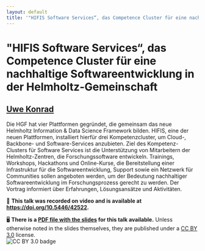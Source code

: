 ```yaml
---
layout: default
title: '"HIFIS Software Services“, das Competence Cluster für eine nachhaltige Softwareentwicklung in der Helmholtz-Gemeinschaft'
---
```


# "HIFIS Software Services“, das Competence Cluster für eine nachhaltige Softwareentwicklung in der Helmholtz-Gemeinschaft

## [Uwe Konrad](../../speaker/EF7H3S/)

Die HGF hat vier Plattformen gegründet, die gemeinsam das neue Helmholtz Information & Data Science Framework bilden. HIFIS, eine der neuen Plattformen, installiert hierfür drei Kompetenzcluster, um Cloud-, Backbone- und Software-Services anzubieten. Ziel des Kompetenz-Clusters für Software Services ist die Unterstützung von Mitarbeitern der Helmholtz-Zentren, die Forschungssoftware entwickeln. Trainings, Workshops, Hackathons und Online-Kurse, die Bereitstellung einer Infrastruktur für die Softwareentwicklung, Support sowie ein Netzwerk für Communities sollen angeboten werden, um der Bedeutung nachhaltiger Softwareentwicklung im Forschungsprozess gerecht zu werden. Der Vortrag informiert über Erfahrungen, Lösungsansätze und Aktivitäten.

🎥 **This talk was recorded on video and is available at <https://doi.org/10.5446/42522>.**

🖥 **There is a [PDF file with the slides](slides.pdf) for this talk available.** Unless otherwise noted in the slides themselves, they are published under a [CC BY 3.0](https://creativecommons.org/licenses/by/3.0/legalcode) license.  
![CC BY 3.0 badge](https://licensebuttons.net/l/by/3.0/80x15.png)